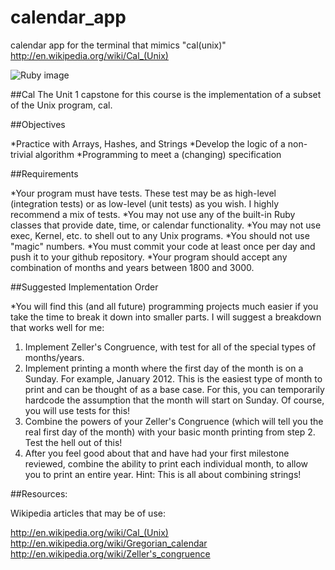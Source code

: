 # calendar_app
calendar app for the terminal that mimics "cal(unix)" http://en.wikipedia.org/wiki/Cal_(Unix)

![Ruby image](http://zohararad.github.io/presentations/falling-in-love-with-ruby/presentation/images/ruby.png)

##Cal
The Unit 1 capstone for this course is the implementation of a subset of the Unix program, cal.

##Objectives

*Practice with Arrays, Hashes, and Strings
*Develop the logic of a non-trivial algorithm
*Programming to meet a (changing) specification

##Requirements

*Your program must have tests. These test may be as high-level (integration tests) or as low-level (unit tests) as you wish. I highly recommend a mix of tests.
*You may not use any of the built-in Ruby classes that provide date, time, or calendar functionality.
*You may not use exec, Kernel, etc. to shell out to any Unix programs.
*You should not use "magic" numbers.
*You must commit your code at least once per day and push it to your github repository.
*Your program should accept any combination of months and years between 1800 and 3000.

##Suggested Implementation Order

*You will find this (and all future) programming projects much easier if you take the time to break it down into smaller parts. I will suggest a breakdown that works well for me:

1. Implement Zeller's Congruence, with test for all of the special types of months/years.
2. Implement printing a month where the first day of the month is on a Sunday. For example, January 2012. This is the easiest type of month to print and can be thought of as a base case. For this, you can temporarily hardcode the assumption that the month will start on Sunday. Of course, you will use tests for this!
3. Combine the powers of your Zeller's Congruence (which will tell you the real first day of the month) with your basic month printing from step 2. Test the hell out of this!
4. After you feel good about that and have had your first milestone reviewed, combine the ability to print each individual month, to allow you to print an entire year. Hint: This is all about combining strings!

##Resources:

Wikipedia articles that may be of use:

http://en.wikipedia.org/wiki/Cal_(Unix)
http://en.wikipedia.org/wiki/Gregorian_calendar
http://en.wikipedia.org/wiki/Zeller's_congruence
